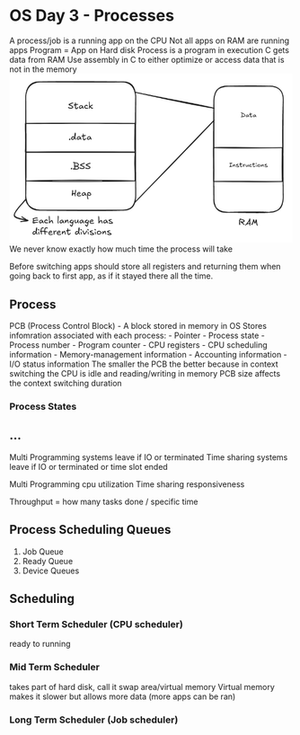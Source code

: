 # OS Day 3 - Processes

A process/job is a running app on the CPU
Not all apps on RAM are running apps
Program = App on Hard disk
Process is a program in execution
C gets data from RAM
Use assembly in C to either optimize or access data that is not in the memory
![RAM composition](RAMComposition.png)
We never know exactly how much time the process will take

Before switching apps should store all registers and returning them when going back to first app, as if it stayed there all the time.

## Process

PCB (Process Control Block) - A block stored in memory in OS
Stores infomration associated with each process:
    - Pointer
    - Process state
    - Process number
    - Program counter
    - CPU registers
    - CPU scheduling information
    - Memory-management information
    - Accounting information
    - I/O status information
The smaller the PCB the better because in context switching the CPU is idle and reading/writing in memory
PCB size affects the context switching duration

### Process States



## ...
Multi Programming systems leave if IO or terminated
Time sharing systems leave if IO or terminated or time slot ended

Multi Programming cpu utilization
Time sharing responsiveness

Throughput = how many tasks done / specific time

## Process Scheduling Queues

1. Job Queue
2. Ready Queue
3. Device Queues

## Scheduling

### Short Term Scheduler (CPU scheduler)

ready to running

### Mid Term Scheduler

takes part of hard disk, call it swap area/virtual memory
Virtual memory makes it slower but allows more data (more apps can be ran)

### Long Term Scheduler (Job scheduler)

